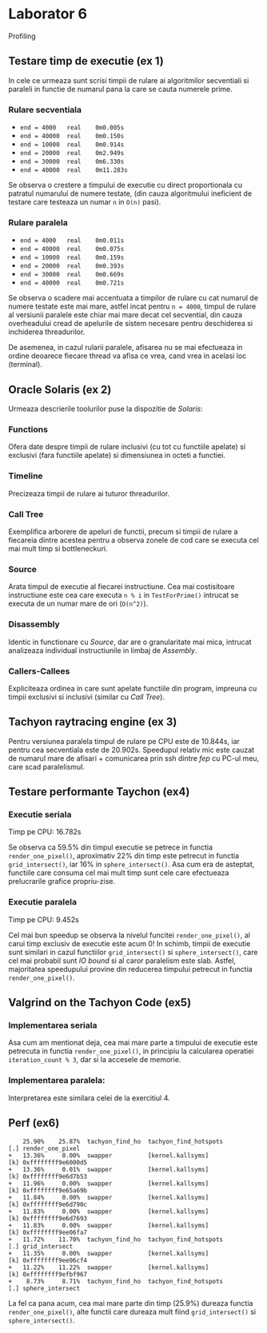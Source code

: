 # Laborator 6
Profiling

## Testare timp de executie (ex 1)
In cele ce urmeaza sunt scrisi timpii de rulare ai algoritmilor secventiali
si paraleli in functie de numarul pana la care se cauta numerele prime.

### Rulare secventiala
- `end = 4000	real	0m0.005s`
- `end = 40000	real	0m0.150s`
- `end = 10000	real	0m0.914s`
- `end = 20000	real	0m2.949s`
- `end = 30000	real	0m6.330s`
- `end = 40000	real	0m11.283s`

Se observa o crestere a timpului de executie cu direct proportionala cu patratul
numarului de numere testate, (din cauza algoritmului ineficient de testare care
testeaza un numar `n` in `O(n)` pasi).

### Rulare paralela
- `end = 4000	real	0m0.011s`
- `end = 40000	real	0m0.075s`
- `end = 10000	real	0m0.159s`
- `end = 20000	real	0m0.393s`
- `end = 30000	real	0m0.669s`
- `end = 40000	real	0m0.721s`

Se observa o scadere mai accentuata a timpilor de rulare cu cat numarul de
numere testate este mai mare, astfel incat pentru `n = 4000`, timpul de rulare
al versiunii paralele este chiar mai mare decat cel secvential, din cauza
overheadului cread de apelurile de sistem necesare pentru deschiderea si
inchiderea threadurilor.

De asemenea, in cazul rularii paralele, afisarea nu se mai efectueaza in ordine
deoarece fiecare thread va afisa ce vrea, cand vrea in acelasi loc (terminal). 


## Oracle Solaris (ex 2)
Urmeaza descrierile toolurilor puse la dispozitie de _Solaris_:

### Functions
Ofera date despre timpii de rulare inclusivi (cu tot cu functiile apelate) si
exclusivi (fara functiile apelate) si dimensiunea in octeti a functiei.

### Timeline
Precizeaza timpii de rulare ai tuturor threadurilor.

### Call Tree
Exemplifica arborere de apeluri de functii, precum si timpii de rulare a
fiecareia dintre acestea pentru a observa zonele de cod care se executa cel
mai mult timp si bottleneckuri.

### Source
Arata timpul de executie al fiecarei instructiune. Cea mai costisitoare
instructiune este cea care executa `n % i` in `TestForPrime()` intrucat se
executa de un numar mare de ori (`O(n^2)`).

### Disassembly
Identic in functionare cu _Source_, dar are o granularitate mai mica, intrucat
analizeaza individual instructiunile in limbaj de _Assembly_.

### Callers-Callees
Expliciteaza ordinea in care sunt apelate functiile din program, impreuna cu
timpii exclusivi si inclusivi (similar cu _Call Tree_).


## Tachyon raytracing engine (ex 3)
Pentru versiunea paralela timpul de rulare pe CPU este de 10.844s, iar pentru
cea secventiala este de 20.902s. Speedupul relativ mic este cauzat de numarul
mare de afisari + comunicarea prin ssh dintre _fep_ cu PC-ul meu, care scad
paralelismul.

## Testare performante Taychon (ex4)
### Executie seriala
Timp pe CPU: 16.782s

Se observa ca 59.5% din timpul executie se petrece in functia
`render_one_pixel()`, aproximativ 22% din timp este petrecut in functia
`grid_intersect()`, iar 16% in `sphere_intersect()`. Asa cum era de asteptat,
functiile care consuma cel mai mult timp sunt cele care efectueaza prelucrarile
grafice propriu-zise.

### Executie paralela
Timp pe CPU: 9.452s

Cel mai bun speedup se observa la nivelul funcitei `render_one_pixel()`, al
carui timp exclusiv de executie este acum 0! In schimb, timpii de executie sunt
similari in cazul functiilor `grid_intersect()` si `sphere_intersect()`, care
cel mai probabil sunt _IO bound_ si al caror paralelism este slab. Astfel, 
majoritatea speedupului provine din reducerea timpului petrecut in functia
`render_one_pixel()`.

## Valgrind on the Tachyon Code (ex5)
### Implementarea seriala
Asa cum am mentionat deja, cea mai mare parte a timpului de executie este
petrecuta in functia `render_one_pixel()`, in principiu la calcularea operatiei
`iteration_count % 3`, dar si la accesele de memorie.

### Implementarea paralela:
Interpretarea este similara celei de la exercitiul 4.


## Perf (ex6)
```
    25.90%    25.87%  tachyon_find_ho  tachyon_find_hotspots               [.] render_one_pixel
+   13.36%     0.00%  swapper          [kernel.kallsyms]                   [k] 0xffffffff9e6000d5
+   13.36%     0.01%  swapper          [kernel.kallsyms]                   [k] 0xffffffff9e6d7b53
+   11.96%     0.00%  swapper          [kernel.kallsyms]                   [k] 0xffffffff9e65a69b
+   11.84%     0.00%  swapper          [kernel.kallsyms]                   [k] 0xffffffff9e6d790c
+   11.83%     0.00%  swapper          [kernel.kallsyms]                   [k] 0xffffffff9e6d7693
+   11.83%     0.00%  swapper          [kernel.kallsyms]                   [k] 0xffffffff9ee06fa7
+   11.72%    11.70%  tachyon_find_ho  tachyon_find_hotspots               [.] grid_intersect
+   11.35%     0.00%  swapper          [kernel.kallsyms]                   [k] 0xffffffff9ee06cf4
+   11.22%    11.22%  swapper          [kernel.kallsyms]                   [k] 0xffffffff9efbf967
+    8.73%     8.71%  tachyon_find_ho  tachyon_find_hotspots               [.] sphere_intersect
```

La fel ca pana acum, cea mai mare parte din timp (25.9%) dureaza functia
`render_one_pixel()`, alte functii care dureaza mult fiind `grid_intersect()` si
`sphere_intersect()`.
